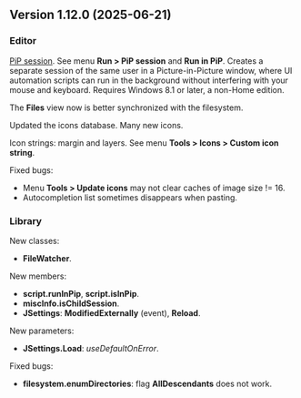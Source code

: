 ## Version 1.12.0 (2025-06-21)

### Editor
[PiP session](https://www.libreautomate.com/editor/PiP%20session.html). See menu **Run > PiP session** and **Run in PiP**. Creates a separate session of the same user in a Picture-in-Picture window, where UI automation scripts can run in the background without interfering with your mouse and keyboard. Requires Windows 8.1 or later, a non-Home edition.

The **Files** view now is better synchronized with the filesystem.

Updated the icons database. Many new icons.

Icon strings: margin and layers. See menu **Tools > Icons > Custom icon string**.

Fixed bugs:
- Menu **Tools > Update icons** may not clear caches of image size != 16.
- Autocompletion list sometimes disappears when pasting.

### Library
New classes:
- **FileWatcher**.

New members:
- **script.runInPip**, **script.isInPip**.
- **miscInfo.isChildSession**.
- **JSettings**: **ModifiedExternally** (event), **Reload**.

New parameters:
- **JSettings.Load**: *useDefaultOnError*.

Fixed bugs:
- **filesystem.enumDirectories**: flag **AllDescendants** does not work.
